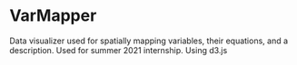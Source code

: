 # VarMapper
Data visualizer used for spatially mapping variables, their equations, and a description.
Used for summer 2021 internship.
Using d3.js